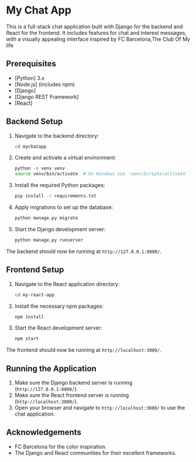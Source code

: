 # My Chat App

This is a full-stack chat application built with Django for the backend and React for the frontend. It includes features for chat and interest messages, with a visually appealing interface inspired by FC Barcelona,The Club Of My life

## Prerequisites

- [Python] 3.x
- [Node.js] (includes npm)
- [Django]
- [Django REST Framework]
- [React]

## Backend Setup

1. Navigate to the backend directory:
    ```bash
    cd mychatapp
    ```

2. Create and activate a virtual environment:
    ```bash
    python -m venv venv
    source venv/bin/activate  # On Windows use `venv\Scripts\activate`
    ```

3. Install the required Python packages:
    ```bash
    pip install -r requirements.txt
    ```

4. Apply migrations to set up the database:
    ```bash
    python manage.py migrate
    ```

5. Start the Django development server:
    ```bash
    python manage.py runserver
    ```

The backend should now be running at `http://127.0.0.1:8000/`.

## Frontend Setup

1. Navigate to the React application directory:
    ```bash
    cd my-react-app
    ```

2. Install the necessary npm packages:
    ```bash
    npm install
    ```

3. Start the React development server:
    ```bash
    npm start
    ```

The frontend should now be running at `http://localhost:3000/`.

## Running the Application

1. Make sure the Django backend server is running (`http://127.0.0.1:8000/`).
2. Make sure the React frontend server is running (`http://localhost:3000/`).
3. Open your browser and navigate to `http://localhost:3000/` to use the chat application.


## Acknowledgements

- FC Barcelona for the color inspiration.
- The Django and React communities for their excellent frameworks.


